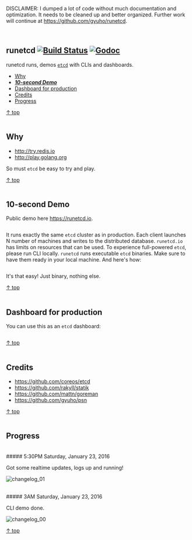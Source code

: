 DISCLAIMER: I dumped a lot of code without much documentation and optimization.
It needs to be cleaned up and better organized. Further work will continue at
https://github.com/gyuho/runetcd.

<br>

## runetcd [![Build Status](https://img.shields.io/travis/gophergala2016/runetcd.svg?style=flat-square)](https://travis-ci.org/gophergala2016/runetcd) [![Godoc](http://img.shields.io/badge/go-documentation-blue.svg?style=flat-square)](https://godoc.org/github.com/gophergala2016/runetcd)

runetcd runs, demos [`etcd`](https://github.com/coreos/etcd) with CLIs and dashboards.

- [Why](#why)
- [**_10-second Demo_**](#10-second-demo)
- [Dashboard for production](#dashboard-for-production)
- [Credits](#credits)
- [Progress](#progress)

[↑ top](#runetcd--)
<br><br>


## Why

- http://try.redis.io
- http://play.golang.org

So must `etcd` be easy to try and play.

[↑ top](#runetcd--)
<br><br>


## 10-second Demo

Public demo here https://runetcd.io.

```

```

It runs exactly the same `etcd` cluster as in production. Each client launches
N number of machines and writes to the distributed database. `runetcd.io` has
limits on resources that can be used. To experience full-powered `etcd`, please
run CLI locally. `runetcd` runs executable `etcd` binaries. Make sure to have them
ready in your local machine. And here's how:

```

```

It's that easy! Just binary, nothing else.

[↑ top](#runetcd--)
<br><br>


## Dashboard for production

You can use this as an `etcd` dashboard:

```

```

[↑ top](#runetcd--)
<br><br>


## Credits

- https://github.com/coreos/etcd
- https://github.com/rakyll/statik
- https://github.com/mattn/goreman
- https://github.com/gyuho/psn

[↑ top](#runetcd--)
<br><br>


## Progress

<br>
##### 5:30PM Saturday, January 23, 2016

Got some realtime updates, logs up and running!

![changelog_01](./demos/changelog_01)

<br>
##### 3AM Saturday, January 23, 2016

CLI demo done.

![changelog_00](./demos/changelog_00)

[↑ top](#runetcd--)
<br><br>
